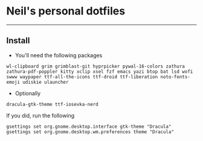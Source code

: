 # Neil's personal dotfiles
---

## Install
- You'll need the following packages

```
wl-clipboard grim grimblast-git hyprpicker pywal-16-colors zathura zathura-pdf-poppler kitty xclip xsel fzf emacs yazi btop bat lsd wofi swww waypaper ttf-all-the-icons ttf-droid ttf-liberation noto-fonts-emoji udiskie ulauncher
```

- Optionally
```
dracula-gtk-theme ttf-iosevka-nerd
```
If you did, run the following
```
gsettings set org.gnome.desktop.interface gtk-theme "Dracula"
gsettings set org.gnome.desktop.wm.preferences theme "Dracula"
```
